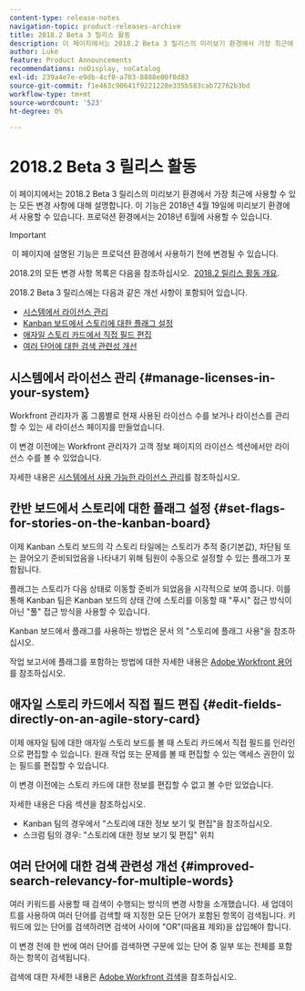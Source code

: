 ```yaml
---
content-type: release-notes
navigation-topic: product-releases-archive
title: 2018.2 Beta 3 릴리스 활동
description: 이 페이지에서는 2018.2 Beta 3 릴리스의 미리보기 환경에서 가장 최근에 사용할 수 있는 모든 변경 사항에 대해 설명합니다. 이 기능은 2018년 4월 19일에 미리보기 환경에서 사용할 수 있습니다. 프로덕션 환경에서는 2018년 6월에 사용할 수 있습니다.
author: Luke
feature: Product Announcements
recommendations: noDisplay, noCatalog
exl-id: 239a4e7e-e9db-4cf0-a703-8888e00f0d83
source-git-commit: f1e463c90641f9221228e335b583cab72762b3bd
workflow-type: tm+mt
source-wordcount: '523'
ht-degree: 0%

---
```


# 2018.2 Beta 3 릴리스 활동

이 페이지에서는 2018.2 Beta 3 릴리스의 미리보기 환경에서 가장 최근에 사용할 수 있는 모든 변경 사항에 대해 설명합니다. 이 기능은 2018년 4월 19일에 미리보기 환경에서 사용할 수 있습니다. 프로덕션 환경에서는 2018년 6월에 사용할 수 있습니다.

>[!IMPORTANT]
>
> 이 페이지에 설명된 기능은 프로덕션 환경에서 사용하기 전에 변경될 수 있습니다.

2018.2의 모든 변경 사항 목록은 다음을 참조하십시오.  [2018.2 릴리스 활동 개요](../../../../product-announcements/product-releases/quarterly-release-archive/2018.2-release-activity/2018-2-release-activity-overview.md).

2018.2 Beta 3 릴리스에는 다음과 같은 개선 사항이 포함되어 있습니다.

* [시스템에서 라이선스 관리](#manage-licenses-in-your-system)
* [Kanban 보드에서 스토리에 대한 플래그 설정](#set-flags-for-stories-on-the-kanban-board)
* [애자일 스토리 카드에서 직접 필드 편집](#edit-fields-directly-on-an-agile-story-card)
* [여러 단어에 대한 검색 관련성 개선](#improved-search-relevancy-for-multiple-words)

## 시스템에서 라이선스 관리 {#manage-licenses-in-your-system}

Workfront 관리자가 홈 그룹별로 현재 사용된 라이선스 수를 보거나 라이선스를 관리할 수 있는 새 라이선스 페이지를 만들었습니다. 

이 변경 이전에는 Workfront 관리자가 고객 정보 페이지의 라이선스 섹션에서만 라이선스 수를 볼 수 있었습니다.

자세한 내용은 [시스템에서 사용 가능한 라이선스 관리](../../../../administration-and-setup/get-started-wf-administration/manage-available-licenses-in-your-system.md)를 참조하십시오.

## 칸반 보드에서 스토리에 대한 플래그 설정 {#set-flags-for-stories-on-the-kanban-board}

이제 Kanban 스토리 보드의 각 스토리 타일에는 스토리가 추적 중(기본값), 차단됨 또는 끌어오기 준비되었음을 나타내기 위해 팀원이 수동으로 설정할 수 있는 플래그가 포함됩니다.

플래그는 스토리가 다음 상태로 이동할 준비가 되었음을 시각적으로 보여 줍니다. 이를 통해 Kanban 팀은 Kanban 보드의 상태 간에 스토리를 이동할 때 &quot;푸시&quot; 접근 방식이 아닌 &quot;풀&quot; 접근 방식을 사용할 수 있습니다.

Kanban 보드에서 플래그를 사용하는 방법은 문서 의 &quot;스토리에 플래그 사용&quot;을 참조하십시오.

작업 보고서에 플래그를 포함하는 방법에 대한 자세한 내용은 [Adobe Workfront 용어](../../../../workfront-basics/navigate-workfront/workfront-navigation/workfront-terminology-glossary.md)를 참조하십시오.  

## 애자일 스토리 카드에서 직접 필드 편집 {#edit-fields-directly-on-an-agile-story-card}

이제 애자일 팀에 대한 애자일 스토리 보드를 볼 때 스토리 카드에서 직접 필드를 인라인으로 편집할 수 있습니다. 원래 작업 또는 문제를 볼 때 편집할 수 있는 액세스 권한이 있는 필드를 편집할 수 있습니다.

이 변경 이전에는 스토리 카드에 대한 정보를 편집할 수 없고 볼 수만 있었습니다.

자세한 내용은 다음 섹션을 참조하십시오.

* Kanban 팀의 경우에서 &quot;스토리에 대한 정보 보기 및 편집&quot;을 참조하십시오. 
* 스크럼 팀의 경우: &quot;스토리에 대한 정보 보기 및 편집&quot; 위치

## 여러 단어에 대한 검색 관련성 개선 {#improved-search-relevancy-for-multiple-words}

여러 키워드를 사용할 때 검색이 수행되는 방식의 변경 사항을 소개했습니다. 새 업데이트를 사용하여 여러 단어를 검색할 때 지정한 모든 단어가 포함된 항목이 검색됩니다. 키워드에 있는 단어를 검색하려면 검색어 사이에 &quot;OR&quot;(따옴표 제외)을 삽입해야 합니다. 

이 변경 전에 한 번에 여러 단어를 검색하면 구문에 있는 단어 중 일부 또는 전체를 포함하는 항목이 검색됩니다. 

검색에 대한 자세한 내용은 [Adobe Workfront 검색](../../../../workfront-basics/navigate-workfront/search/search-workfront.md)을 참조하십시오.
